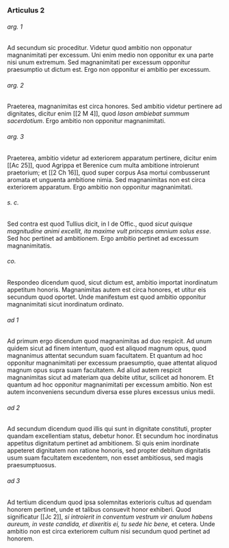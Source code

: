 ### Articulus 2

###### arg. 1
Ad secundum sic proceditur. Videtur quod ambitio non opponatur magnanimitati per excessum. Uni enim medio non opponitur ex una parte nisi unum extremum. Sed magnanimitati per excessum opponitur praesumptio ut dictum est. Ergo non opponitur ei ambitio per excessum.

###### arg. 2
Praeterea, magnanimitas est circa honores. Sed ambitio videtur pertinere ad dignitates, dicitur enim [[2 M 4]], quod *Iason ambiebat summum sacerdotium*. Ergo ambitio non opponitur magnanimitati.

###### arg. 3
Praeterea, ambitio videtur ad exteriorem apparatum pertinere, dicitur enim [[Ac 25]], quod Agrippa et Berenice cum multa ambitione introierunt praetorium; et [[2 Ch 16]], quod super corpus Asa mortui combusserunt aromata et unguenta ambitione nimia. Sed magnanimitas non est circa exteriorem apparatum. Ergo ambitio non opponitur magnanimitati.

###### s. c.
Sed contra est quod Tullius dicit, in I de Offic., quod *sicut quisque magnitudine animi excellit, ita maxime vult princeps omnium solus esse*. Sed hoc pertinet ad ambitionem. Ergo ambitio pertinet ad excessum magnanimitatis.

###### co.
Respondeo dicendum quod, sicut dictum est, ambitio importat inordinatum appetitum honoris. Magnanimitas autem est circa honores, et utitur eis secundum quod oportet. Unde manifestum est quod ambitio opponitur magnanimitati sicut inordinatum ordinato.

###### ad 1
Ad primum ergo dicendum quod magnanimitas ad duo respicit. Ad unum quidem sicut ad finem intentum, quod est aliquod magnum opus, quod magnanimus attentat secundum suam facultatem. Et quantum ad hoc opponitur magnanimitati per excessum praesumptio, quae attentat aliquod magnum opus supra suam facultatem. Ad aliud autem respicit magnanimitas sicut ad materiam qua debite utitur, scilicet ad honorem. Et quantum ad hoc opponitur magnanimitati per excessum ambitio. Non est autem inconveniens secundum diversa esse plures excessus unius medii.

###### ad 2
Ad secundum dicendum quod illis qui sunt in dignitate constituti, propter quandam excellentiam status, debetur honor. Et secundum hoc inordinatus appetitus dignitatum pertinet ad ambitionem. Si quis enim inordinate appeteret dignitatem non ratione honoris, sed propter debitum dignitatis usum suam facultatem excedentem, non esset ambitiosus, sed magis praesumptuosus.

###### ad 3
Ad tertium dicendum quod ipsa solemnitas exterioris cultus ad quendam honorem pertinet, unde et talibus consuevit honor exhiberi. Quod significatur [[Jc 2]], *si introierit in conventum vestrum vir anulum habens aureum, in veste candida, et dixeritis ei, tu sede hic bene,* et cetera. Unde ambitio non est circa exteriorem cultum nisi secundum quod pertinet ad honorem.

